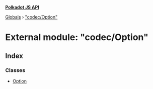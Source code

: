 **[Polkadot JS API](../README.md)**

[Globals](../globals.md) › [&quot;codec/Option&quot;](_codec_option_.md)

# External module: "codec/Option"

## Index

### Classes

* [Option](../classes/_codec_option_.option.md)
